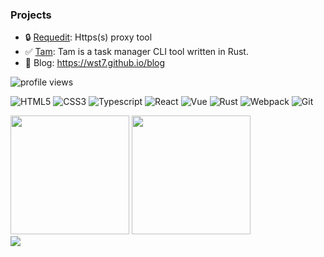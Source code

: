 
### Projects
- 🔒 [Requedit](https://github.com/requedit/requedit): Https(s) proxy tool
- ✅ [Tam](https://github.com/wst7/tam): Tam is a task manager CLI tool written in Rust.
- 🔭 Blog: https://wst7.github.io/blog

![profile views](https://komarev.com/ghpvc/?username=wst7&style=plastic)



![HTML5](https://img.shields.io/badge/-HTML5-red)
![CSS3](https://img.shields.io/badge/-CSS3-blue)
![Typescript](https://img.shields.io/badge/-Typescript-%234476c0)
![React](https://img.shields.io/badge/-React-%2361dafb)
![Vue](https://img.shields.io/badge/-Vue-%2365b687)
![Rust](https://img.shields.io/badge/-Rust-%23f54d27)
![Webpack](https://img.shields.io/badge/-Webpack-%2375afcc)
![Git](https://img.shields.io/badge/-Git-%23f54d27)

<div>
  <img style="height:190px"  src="https://github-readme-stats.vercel.app/api/?username=wst7&theme=radical&langs_count=10"  />
  <img style="height:190px" src="https://github-readme-stats.vercel.app/api/top-langs/?username=wst7&theme=tokyonight&layout=compact&&langs_count=10&hide=css,html,stylus,ejs,shell,glsl"  />
</div>


<img src="https://api-leetcode-stats.vercel.app/api/calendar?username=streetd&theme=dark"  />





